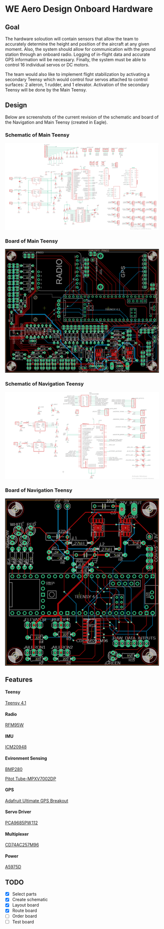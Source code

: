 # WE Aero Design Onboard Hardware

## Goal
The hardware soloution will contain sensors that allow the team to accurately determine the height and position of the aircraft at any given moment. Also, the system should allow for communication with the ground station through an onboard radio. Logging of in-flight data and accurate GPS information will be necessary. Finally, the system must be able to control 16 individual servos or DC motors.

The team would also like to implement flight stabilization by activating a secondary Teensy which would control four servos attached to control surfaces: 2 aileron, 1 rudder, and 1 elevator. Activation of the secondary Teensy will be done by the Main Teensy. 

## Design
Below are screenshots of the current revision of the schematic and board of the Navigation and Main Teensy (created in Eagle).

### Schematic of Main Teensy
![Schematic of Main Teensy](./MainTeensySchematic.png)
### Board of Main Teensy
![Board of Main Teensy](./MainTeensyBoard.png)

### Schematic of Navigation Teensy
![Schematic of Navigation Teensy](./NavigationSchematic.png)
### Board of Navigation Teensy
![Board of Navigation Teensy](./NavigationBoard.png)

## Features
#### Teensy
[Teensy 4.1](https://www.digikey.ca/en/products/detail/sparkfun-electronics/DEV-16996/13158152)

#### Radio
[RFM95W](https://www.adafruit.com/product/3072)

#### IMU
[ICM20948](https://www.digikey.ca/en/products/detail/pimoroni-ltd/PIM448/10246391)

#### Evironment Sensing
[BMP280](https://www.digikey.ca/en/products/detail/adafruit-industries-llc/2651/5604371)

[Pitot Tube-MPXV7002DP](https://www.digikey.ca/en/products/detail/nxp-usa-inc/MPXV7002DP/1168436)

#### GPS
[Adafruit Ultimate GPS Breakout](https://www.digikey.ca/en/products/detail/adafruit-industries-llc/746/5353613)

#### Servo Driver
[PCA9685PW,112](https://www.digikey.ca/en/products/detail/nxp-usa-inc/PCA9685PW112/2034324)

#### Multiplexer
[CD74AC257M96](https://www.digikey.ca/en/products/detail/texas-instruments/CD74AC257M96/1691832)

#### Power
[A5975D](https://www.digikey.ca/en/products/detail/stmicroelectronics/A5975D/4357599)

## TODO
- [x] Select parts
- [x] Create schematic
- [x] Layout board
- [x] Route board
- [ ] Order board
- [ ] Test board
